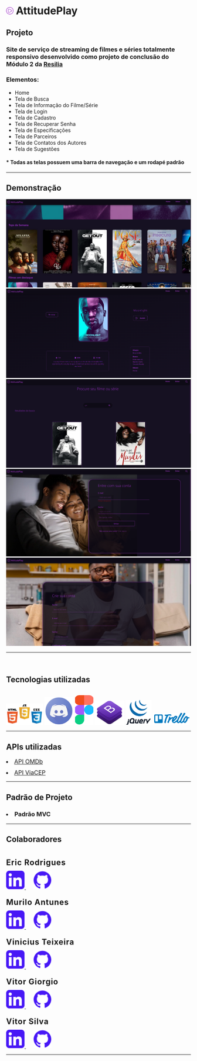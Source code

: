 <h1> <img width="20" src="./src/assets/img/logo-icon.png"> AttitudePlay </h1>
<h2>Projeto</h2>
<h3>Site de serviço de streaming de filmes e séries totalmente responsivo desenvolvido como projeto de conclusão do Módulo 2 da <a href="https://www.resilia.com.br/"> Resilia</a></h3>
<h3>Elementos:</h3>
<ul>
    <li>Home</li>
    <li>Tela de Busca</li>
    <li>Tela de Informação do Filme/Série</li>
    <li>Tela de Login</li>
    <li>Tela de Cadastro</li>
    <li>Tela de Recuperar Senha</li>
    <li>Tela de Especificações</li>
    <li>Tela de Parceiros</li>
    <li>Tela de Contatos dos Autores</li>
    <li>Tela de Sugestões</li>
</ul>
<h4>* Todas as telas possuem uma barra de navegação e um rodapé padrão</h4>
<hr>
<h2>Demonstração</h2>
<img src="./src/assets/img/demo-1.png">
<img src="./src/assets/img/demo-4.png">
<img src="./src/assets/img/demo-3.png">
<img src="./src/assets/img/demo-2.png">
<img src="./src/assets/img/demo-5.png">
<hr><br>
<h2 style="margin-bottom: 30px">Tecnologias utilizadas</h2>
<img width="100" src="./src/assets/img/html-css-js-icon.png"> 
<img width="80" src="./src/assets/img/discord-icon.png"> 
<img width="50" src="./src/assets/img/figma-icon.png"> 
<img width="80" src="./src/assets/img/bootstrap-icon.png"> 
<img width="70" src="./src/assets/img/jquery-icon.png"> 
<img width="100" src="./src/assets/img/trello-icon.png"> 
<hr>
<h2>APIs utilizadas</h2>
<li style="margin: 10px 0; font-size: 16px"><a href="http://www.omdbapi.com/">API OMDb</a></li>
<li style="margin: 10px 0; font-size: 16px"><a href="https://viacep.com.br/">API ViaCEP</a></li>
<hr>
<h2>Padrão de Projeto</h2>
<h3><li>Padrão MVC</li></h3>
<hr>
<h2>Colaboradores</h2>
<div style="display: flex; flex-direction: column">
    <h2  style="font-weight: bold; letter-spacing: 1px; margin: 20px 0 10px 0">Eric Rodrigues</h2>
    <div>
        <a style="margin-right: 20px" href="https://www.linkedin.com/in/eric-rodrigues-de-oliveira-b32732210/">
        <img width="50" src="./src/assets/img/linkedin-icon.png"> 
        </a>
        <a href="https://github.com/ericrodrigues00">
        <img width="50" src="./src/assets/img/github-icon.png">
        </a>
    </div>
    <h2  style="font-weight: bold; letter-spacing: 1px; margin: 20px 0 10px 0">Murilo Antunes</h2>
    <div>
        <a style="margin-right: 20px" href="">
        <img width="50" src="./src/assets/img/linkedin-icon.png"> 
        </a>
        <a href="https://github.com/mjantunes2">
        <img width="50" src="./src/assets/img/github-icon.png">
        </a>
    </div>
    <h2  style="font-weight: bold; letter-spacing: 1px; margin: 20px 0 10px 0">Vinicius Teixeira</h2>
    <div>
        <a style="margin-right: 20px" href="https://www.linkedin.com/in/vinicius-teixeira-005b3a1b7/">
        <img width="50" src="./src/assets/img/linkedin-icon.png"> 
        </a>
        <a href="https://github.com/ViniciusSTeixeira">
        <img width="50" src="./src/assets/img/github-icon.png">
        </a>
    </div>
    <h2  style="font-weight: bold; letter-spacing: 1px; margin: 20px 0 10px 0">Vitor Giorgio</h2>
    <div>
        <a style="margin-right: 20px" href="https://www.linkedin.com/in/vitor-lucio-giorgio/">
        <img width="50" src="./src/assets/img/linkedin-icon.png"> 
        </a>
        <a href="https://github.com/v-giorgio">
        <img width="50" src="./src/assets/img/github-icon.png">
        </a>
    </div>
    <h2  style="font-weight: bold; letter-spacing: 1px; margin: 20px 0 10px 0">Vitor Silva</h2>
    <div>
        <a style="margin-right: 20px" href="https://www.linkedin.com/in/vitorcorreadasilva/">
        <img width="50" src="./src/assets/img/linkedin-icon.png"> 
        </a>
        <a href="https://github.com/VitorTui">
        <img width="50" src="./src/assets/img/github-icon.png">
        </a>
    </div>
</div>
<hr><br>

